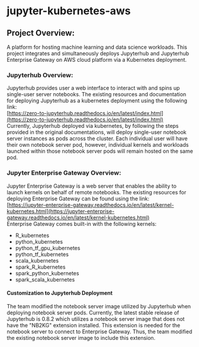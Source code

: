 # jupyter-kubernetes-aws

## Project Overview:
A platform for hosting machine learning and data science workloads. This project integrates and simultaneously deploys Jupyterhub and Jupyterhub Enterprise Gateway on AWS cloud platform via a Kubernetes deployment.  

### Jupyterhub Overview:
Jupyterhub provides user a web interface to interact with and spins up single-user server notebooks. The existing resources and documentation for deploying Jupyterhub as a kubernetes deployment using the following link: <br/>
[https://zero-to-jupyterhub.readthedocs.io/en/latest/index.html](https://zero-to-jupyterhub.readthedocs.io/en/latest/index.html)<br/>
Currently, Jupyterhub deployed via kubernetes, by following the steps provided in the original documentations, will deploy single-user notebook server instances as pods across the cluster. Each individual user will have their own notebook server pod, however, individual kernels and workloads launched within those notebook server pods will remain hosted on the same pod.

### Jupyter Enterprise Gateway Overview:
Jupyter Enterprise Gateway is a web server that enables the ability to launch kernels on behalf of remote notebooks. The existing resources for deploying Enterprise Gateway can be found using the link:<br/>
[https://jupyter-enterprise-gateway.readthedocs.io/en/latest/kernel-kubernetes.html](https://jupyter-enterprise-gateway.readthedocs.io/en/latest/kernel-kubernetes.html)<br/>
Enterprise Gateway comes built-in with the following kernels:
- R_kubernetes
- python_kubernetes
- python_tf_gpu_kubernetes
- python_tf_kubernetes
- scala_kubernetes
- spark_R_kubernetes
- spark_python_kubernetes
- spark_scala_kubernetes

#### Customization to Jupyterhub Deployment
The team modified the notebook server image utilized by Jupyterhub when deploying notebook server pods. Currently, the latest stable release of Jupyterhub is 0.8.2 which utilizes a notebook server image that does not have the "NB2KG" extension installed. This extension is needed for the notebook server to connect to Enterprise Gateway. Thus, the team modified the existing notebook server image to include this extension.
